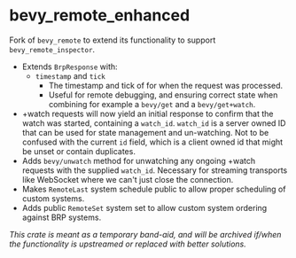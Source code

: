 # bevy_remote_enhanced

Fork of `bevy_remote` to extend its functionality to support `bevy_remote_inspector`.

- Extends `BrpResponse` with:
  - `timestamp` and `tick`
    - The timestamp and tick of for when the request was processed.
    - Useful for remote debugging, and ensuring correct state when combining for example a `bevy/get` and a `bevy/get+watch`.
- +watch requests will now yield an initial response to confirm that the watch was started, containing a `watch_id`. `watch_id` is a server owned ID that can be used for state management and un-watching. Not to be confused with the current `id` field, which is a client owned id that might be unset or contain duplicates.
- Adds `bevy/unwatch` method for unwatching any ongoing +watch requests with the supplied `watch_id`. Necessary for streaming transports like WebSocket where we can't just close the connection.
- Makes `RemoteLast` system schedule public to allow proper scheduling of custom systems.
- Adds public `RemoteSet` system set to allow custom system ordering against BRP systems.

_This crate is meant as a temporary band-aid, and will be archived if/when the functionality is upstreamed or replaced with better solutions._